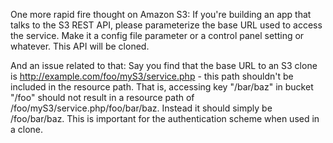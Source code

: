  <p>One more rapid fire thought on Amazon S3:  If you're building an app that talks to the S3 REST API, please parameterize the base URL used to access the service.  Make it a config file parameter or a control panel setting or whatever.  This API will be cloned.</p>
 <p>And an issue related to that:  Say you find that the base URL to an S3 clone is <a href="http://example.com/foo/myS3/service.php">http://example.com/foo/myS3/service.php</a> - this path shouldn't be included in the resource path.  That is, accessing key "/bar/baz" in bucket "/foo" should not result in a resource path of /foo/myS3/service.php/foo/bar/baz.  Instead it should simply be /foo/bar/baz.  This is important for the authentication scheme when used in a clone.</p>
